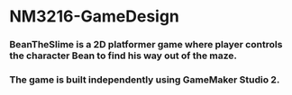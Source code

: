 # NM3216-GameDesign

### BeanTheSlime is a 2D platformer game where player controls the character Bean to find his way out of the maze.

### The game is built independently using GameMaker Studio 2.
